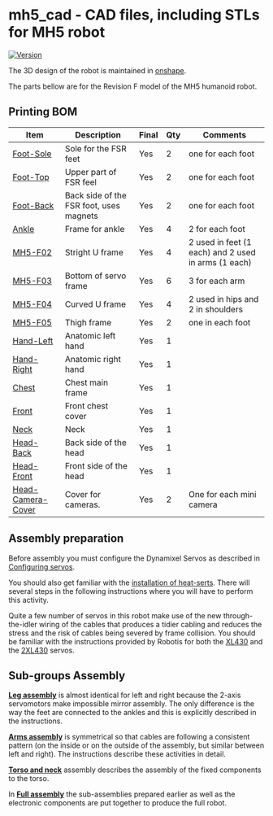 # mh5_cad - CAD files, including STLs for MH5 robot

[![Version](https://img.shields.io/badge/Rev-F-blue)](https://img.shields.io/badge/master-0.2.0-blue)

The 3D design of the robot is maintained in [onshape](https://cad.onshape.com/documents/1b88afa68bb97584375e284c/w/8d3aebf9e78687fc1b4a5d80/e/6f5b4ad05cdba68c2c42dd17).

The parts bellow are for the Revision F model of the MH5 humanoid robot.

## Printing BOM

| Item | Description | Final | Qty | Comments |
|------|-------------|-------|-----|----------|
| [Foot-Sole](STL/Foot-Sole.stl) | Sole for the FSR feet                   | Yes | 2 | one for each foot
| [Foot-Top](STL/Foot-Top.stl)   | Upper part of FSR feel                  | Yes | 2 | one for each foot
| [Foot-Back](STL/Foot-Back.stl) | Back side of the FSR foot, uses magnets | Yes | 2 | one for each foot
| [Ankle](STL/Ankle.stl)         | Frame for ankle                         | Yes | 4 | 2 for each foot
| [MH5-F02](STL/MH5-F02.stl)     | Stright U frame                         | Yes | 4 | 2 used in feet (1 each) and 2 used in arms (1 each)
| [MH5-F03](STL/MH5-F03.stl)     | Bottom of servo frame                   | Yes | 6 | 3 for each arm
| [MH5-F04](STL/MH5-F04.stl)     | Curved U frame                          | Yes | 4 | 2 used in hips and 2 in shoulders
| [MH5-F05](STL/MH5-F05.stl)     | Thigh frame                             | Yes | 2 | one in each foot
| [Hand-Left](STL/Hand-Left.stl) | Anatomic left hand                      | Yes | 1 |
| [Hand-Right](STL/Hand-Right.stl) | Anatomic right hand                   | Yes | 1 |
| [Chest](STL/Chest.stl)         | Chest main frame                        | Yes | 1 |
| [Front](STL/Front.stl)         | Front chest cover                       | Yes | 1 |
| [Neck](STL/Neck.stl)           | Neck                                    | Yes | 1 |
| [Head-Back](STL/Head-Back.stl) | Back side of the head                   | Yes | 1 |
| [Head-Front](STL/Head-Front.stl) | Front side of the head                | Yes | 1 |
| [Head-Camera-Cover](STL/Head-Camera-Cover.stl) | Cover for cameras.      | Yes | 2 | One for each mini camera

## Assembly preparation

Before assembly you must configure the Dynamixel Servos as described in [Configuring servos](DOCS/servos.md).

You should also get familiar with the [installation of heat-serts](DOCS/assembly-heatserts.md). There will several steps in the following instructions where you will have to perform this activity.

Quite a few number of servos in this robot make use of the new through-the-idler wiring of the cables that produces a tidier cabling and reduces the stress and the risk of cables being severed by frame collision. You should be familiar with the instructions provided by Robotis for both the [XL430](https://emanual.robotis.com/docs/en/dxl/x/xl430-w250/#idler-horn-assembly) and the [2XL430](https://emanual.robotis.com/docs/en/dxl/x/2xl430-w250/#idler-horn-assembly) servos.

## Sub-groups Assembly

[**Leg assembly**](DOCS/assembly-legs.md) is almost identical for left and right because the 2-axis servomotors make impossible mirror assembly. The only difference is the way the feet are connected to the ankles and this is explicitly described in the instructions.

[**Arms assembly**](DOCS/assembly-arms.md) is symmetrical so that cables are following a consistent pattern (on the inside or on the outside of the assembly, but similar between left and right). The instructions describe these activities in detail.

[**Torso and neck**](DOCS/assembly-torso.md) assembly describes the assembly of the fixed components to the torso.

In [**Full assembly**](DOCS/assembly-full.md) the sub-assemblies prepared earlier as well as the electronic components are put together to produce the full robot.

